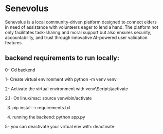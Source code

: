 # Senevolus
Senevolus  is a local community-driven platform designed to connect elders in need of assistance with volunteers eager to lend a hand. The platform not only facilitates task-sharing and moral support but also ensures security, accountability, and trust through innovative AI-powered user validation features.



## backend requirements to run locally:
0- Cd backend

1- Create virtual environment with python -m venv venv

2- Activate the virtual environment with venv\Scripts\activate

2.1- On linux/mac: source venv/bin/activate

3. pip install -r requirements.txt

4. running the backend: python app.py

5- you can deactivate your virtual env with: deactivate



